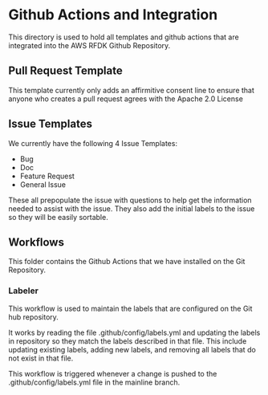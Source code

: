 # Github Actions and Integration

This directory is used to hold all templates and github actions that are integrated into the AWS RFDK Github Repository.

## Pull Request Template

This template currently only adds an affirmitive consent line to ensure that anyone who creates a pull request agrees with the Apache 2.0 License

## Issue Templates

We currently have the following 4 Issue Templates:

* Bug
* Doc
* Feature Request
* General Issue

These all prepopulate the issue with questions to help get the information needed to assist with the issue.  They also add the initial labels to the issue so they will be easily sortable.

## Workflows

This folder contains the Github Actions that we have installed on the Git Repository.

### Labeler

This workflow is used to maintain the labels that are configured on the Git hub repository.

It works by reading the file .github/config/labels.yml and updating the labels in repository so they match the labels described in that file.  This include updating existing labels, adding new labels, and removing all labels that do not exist in that file.

This workflow is triggered whenever a change is pushed to the .github/config/labels.yml file in the mainline branch.